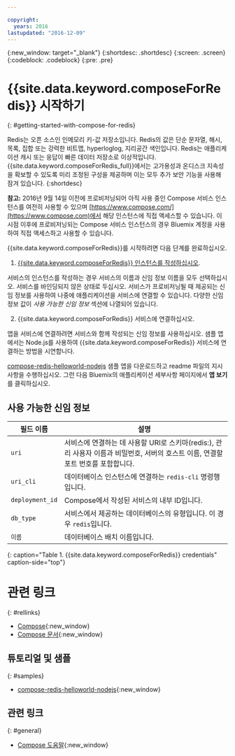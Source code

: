 ```yaml
---

copyright:
  years: 2016
lastupdated: "2016-12-09"
---
```


{:new_window: target="_blank"}
{:shortdesc: .shortdesc}
{:screen: .screen}
{:codeblock: .codeblock}
{:pre: .pre}

# {{site.data.keyword.composeForRedis}} 시작하기
{: #getting-started-with-compose-for-redis}

Redis는 오픈 소스인 인메모리 키-값 저장소입니다. Redis의 값은 단순 문자열, 해시, 목록, 집합 또는 강력한 비트맵, hyperloglog, 지리공간 색인입니다. Redis는 애플리케이션 캐시 또는 응답이 빠른 데이터 저장소로 이상적입니다. {{site.data.keyword.composeForRedis_full}}에서는 고가용성과 온디스크 지속성을 확보할 수 있도록 미리 조정된 구성을 제공하며 이는 모두 추가 보안 기능을 사용해 잠겨 있습니다.
{:shortdesc}

**참고:** 2016년 9월 14일 이전에 프로비저닝되어 아직 사용 중인 Compose 서비스 인스턴스를 여전히 사용할 수 있으며 [https://www.compose.com/](https://www.compose.com)에서 해당 인스턴스에 직접 액세스할 수 있습니다. 이 시점 이후에 프로비저닝되는 Compose 서비스 인스턴스의 경우 Bluemix 계정을 사용하여 직접 액세스하고 사용할 수 있습니다. 

{{site.data.keyword.composeForRedis}}를 시작하려면 다음 단계를 완료하십시오. 

1. [{{site.data.keyword.composeForRedis}} 인스턴스를 작성하십시오](https://console.ng.bluemix.net/catalog/services/compose-for-redis/). 

  서비스의 인스턴스를 작성하는 경우 서비스의 이름과 신임 정보 이름을 모두 선택하십시오. 서비스를 바인딩되지 않은 상태로 두십시오. 서비스가 프로비저닝될 때 제공되는 신임 정보를 사용하여 나중에 애플리케이션을 서비스에 연결할 수 있습니다. 다양한 신임 정보 값이 *사용 가능한 신임 정보* 섹션에 나열되어 있습니다. 

2. {{site.data.keyword.composeForRedis}} 서비스에 연결하십시오. 

  앱을 서비스에 연결하려면 서비스와 함께 작성되는 신임 정보를 사용하십시오. 샘플 앱에서는 Node.js를 사용하여 {{site.data.keyword.composeForRedis}} 서비스에 연결하는 방법을 시연합니다. 

  [compose-redis-helloworld-nodejs](https://github.com/IBM-Bluemix/compose-redis-helloworld-nodejs) 샘플 앱을 다운로드하고 readme 파일의 지시사항을 수행하십시오. 그런 다음 Bluemix의 애플리케이션 세부사항 페이지에서 **앱 보기**를 클릭하십시오. 

## 사용 가능한 신임 정보

필드 이름 |설명
----------|-----------
`uri`|서비스에 연결하는 데 사용할 URI로 스키마(redis:), 관리 사용자 이름과 비밀번호, 서버의 호스트 이름, 연결할 포트 번호를 포함합니다.
`uri_cli`|데이터베이스 인스턴스에 연결하는 `redis-cli` 명령행입니다.
`deployment_id`|Compose에서 작성된 서비스의 내부 ID입니다.
`db_type`|서비스에서 제공하는 데이터베이스의 유형입니다. 이 경우 `redis`입니다.
`이름`|데이터베이스 배치 이름입니다.
{: caption="Table 1. {{site.data.keyword.composeForRedis}} credentials" caption-side="top"}

# 관련 링크
{: #rellinks}

* [Compose](https://www.compose.com){:new_window}
* [Compose 문서](https://www.compose.com/articles/){:new_window}

## 튜토리얼 및 샘플
{: #samples}
* [compose-redis-helloworld-nodejs](https://github.com/IBM-Bluemix/compose-redis-helloworld-nodejs){:new_window}

## 관련 링크
{: #general}
* [Compose 도움말](https://help.compose.com/docs){:new_window}
